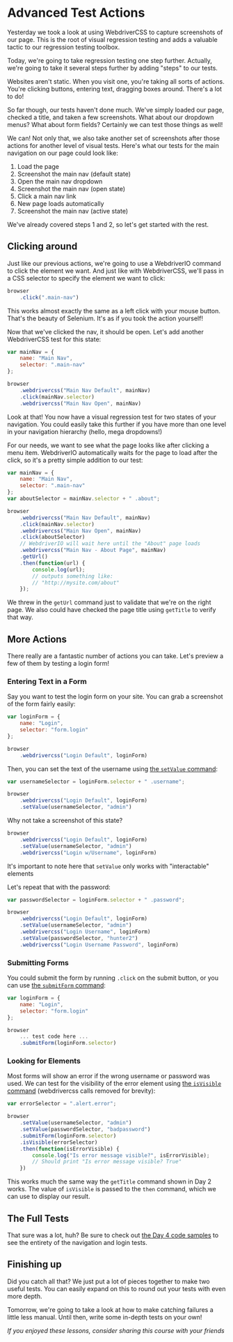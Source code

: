 # Advanced Test Actions

Yesterday we took a look at using WebdriverCSS to capture screenshots of our page. This is the root of visual regression testing and adds a valuable tactic to our regression testing toolbox.

Today, we're going to take regression testing one step further. Actually, we're going to take it several steps further by adding "steps" to our tests.

Websites aren't static. When you visit one, you're taking all sorts of actions. You're clicking buttons, entering text, dragging boxes around. There's a lot to do!

So far though, our tests haven't done much. We've simply loaded our page, checked a title, and taken a few screenshots. What about our dropdown menus? What about form fields? Certainly we can test those things as well!

We can! Not only that, we also take another set of screenshots after those actions for another level of visual tests. Here's what our tests for the main navigation on our page could look like:

1. Load the page
2. Screenshot the main nav (default state)
3. Open the main nav dropdown
2. Screenshot the main nav (open state)
3. Click a main nav link
4. New page loads automatically
5. Screenshot the main nav (active state)

We've already covered steps 1 and 2, so let's get started with the rest.

## Clicking around

Just like our previous actions, we're going to use a WebdriverIO command to click the element we want. And just like with WebdriverCSS, we'll pass in a CSS selector to specify the element we want to click:

```js
browser
    .click(".main-nav")
```

This works almost exactly the same as a left click with your mouse button. That's the beauty of Selenium. It's as if you took the action yourself!

Now that we've clicked the nav, it should be open. Let's add another WebdriverCSS test for this state:

```js
var mainNav = {
    name: "Main Nav",
    selector: ".main-nav"
};

browser
    .webdrivercss("Main Nav Default", mainNav)
    .click(mainNav.selector)
    .webdrivercss("Main Nav Open", mainNav)
```

Look at that! You now have a visual regression test for two states of your navigation. You could easily take this further if you have more than one level in your navigation hierarchy (hello, mega dropdowns!)

For our needs, we want to see what the page looks like after clicking a menu item. WebdriverIO automatically waits for the page to load after the click, so it's a pretty simple addition to our test:

```js
var mainNav = {
    name: "Main Nav",
    selector: ".main-nav"
};
var aboutSelector = mainNav.selector + " .about";

browser
    .webdrivercss("Main Nav Default", mainNav)
    .click(mainNav.selector)
    .webdrivercss("Main Nav Open", mainNav)
    .click(aboutSelector)
    // WebdriverIO will wait here until the "About" page loads
    .webdrivercss("Main Nav - About Page", mainNav)
    .getUrl()
    .then(function(url) {
        console.log(url);
        // outputs something like:
        // "http://mysite.com/about"
    });
```

We threw in the `getUrl` command just to validate that we're on the right page. We also could have checked the page title using `getTitle` to verify that way.

## More Actions

There really are a fantastic number of actions you can take. Let's preview a few of them by testing a login form!

### Entering Text in a Form

Say you want to test the login form on your site. You can grab a screenshot of the form fairly easily:

```js
var loginForm = {
    name: "Login",
    selector: "form.login"
};

browser
    .webdrivercss("Login Default", loginForm)
```

Then, you can set the text of the username using [the `setValue` command](http://webdriver.io/api/action/setValue.html):

```js
var usernameSelector = loginForm.selector + " .username";

browser
    .webdrivercss("Login Default", loginForm)
    .setValue(usernameSelector, "admin")
```

Why not take a screenshot of this state?

```js
browser
    .webdrivercss("Login Default", loginForm)
    .setValue(usernameSelector, "admin")
    .webdrivercss("Login w/Username", loginForm)
```

It's important to note here that `setValue` only works with "interactable" elements

Let's repeat that with the password:

```js
var passwordSelector = loginForm.selector + " .password";

browser
    .webdrivercss("Login Default", loginForm)
    .setValue(usernameSelector, "admin")
    .webdrivercss("Login Username", loginForm)
    .setValue(passwordSelector, "hunter2")
    .webdrivercss("Login Username Password", loginForm)
```

### Submitting Forms

You could submit the form by running `.click` on the submit button, or you can use [the `submitForm` command](http://webdriver.io/api/action/submitForm.html):

```js
var loginForm = {
    name: "Login",
    selector: "form.login"
};

browser
    ... test code here ...
    .submitForm(loginForm.selector)
```

### Looking for Elements

Most forms will show an error if the wrong username or password was used. We can test for the visibility of the error element using [the `isVisible` command](http://webdriver.io/api/state/isVisible.html) (webdrivercss calls removed for brevity):

```js
var errorSelector = ".alert.error";

browser
    .setValue(usernameSelector, "admin")
    .setValue(passwordSelector, "badpassword")
    .submitForm(loginForm.selector)
    .isVisible(errorSelector)
    .then(function(isErrorVisible) {
        console.log("Is error message visible?", isErrorVisible);
        // Should print "Is error message visible? True"
    })
```

This works much the same way the `getTitle` command shown in Day 2 works. The value of `isVisible` is passed to the `then` command, which we can use to display our result.

## The Full Tests

That sure was a lot, huh? Be sure to check out [the Day 4 code samples]() to see the entirety of the navigation and login tests. 

## Finishing up

Did you catch all that? We just put a lot of pieces together to make two useful tests. You can easily expand on this to round out your tests with even more depth.

Tomorrow, we're going to take a look at how to make catching failures a little less manual. Until then, write some in-depth tests on your own!


*If you enjoyed these lessons, consider sharing this course with your friends*
